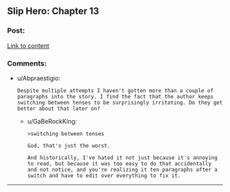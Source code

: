 ## Slip Hero: Chapter 13

### Post:

[Link to content](http://royalroadl.com/forum/showthread.php?tid=70671)

### Comments:

- u/Abpraestigio:
  ```
  Despite multiple attempts I haven't gotten more than a couple of paragraphs into the story. I find the fact that the author keeps switching between tenses to be surprisingly irritating. Do they get better about that later on?
  ```

  - u/GaBeRockKing:
    ```
    >switching between tenses

    God, that's just the worst.

    And historically, I've hated it not just because it's annoying to read, but because it was too easy to do that accidentally and not notice, and you're realizing it ten paragraphs after a switch and have to edit over everything to fix it.
    ```

---

